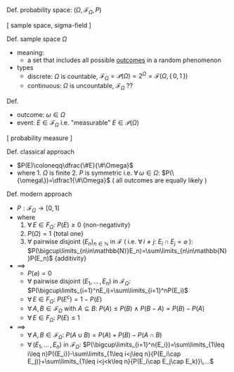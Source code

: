 
Def. probability space: $(\Omega,\,\mathcal{F}_\Omega,\,P)$


\[ sample space, sigma-field ]

Def. sample space $\Omega$
- meaning:
	- a set that includes all possible <u>outcomes</u> in a random phenomenon
- types
	- discrete:   $\Omega$ is countable,   $\mathcal{F}_\Omega=\mathcal{P}(\Omega)=2^{\Omega}=\mathcal{F}(\Omega,\,\{\,0,\,1\,\})$
	- continuous: $\Omega$ is uncountable, $\mathcal{F}_\Omega$ ??

Def.
- outcome:  $\omega\in\Omega$
- event:    $E\in\mathcal{F}_\Omega$  i.e. "measurable" $E\in\mathcal{P}(\Omega)$


\[ probability measure ]

Def. classical approach
- $P(E)\coloneqq\dfrac{\#E}{\#\Omega}$
- where 1. $\Omega$ is finite
        2. $P$ is symmetric  i.e. $\forall\,\omega\in\Omega$: $P(\{\omega\})=\dfrac1{\#\Omega}$
           ( all outcomes are equally likely )

Def. modern approach
- $P:\mathcal{F}_\Omega\to[0,\,1]$
- where
	1. $\forall\,E\in{F}_\Omega$: $P(E)\geq 0$   {non-negativity}
	2. $P(\Omega)=1$             {total one}
	3. $\forall$ pairwise disjoint $(E_n)_{n\in\mathbb{N}}$ in $\mathcal{F}$
	          ( i.e. $\forall\,i\neq j$: $E_i\cap E_j=\varnothing$ ):
	          $P(\bigcup\limits_{n\in\mathbb{N}}E_n)=\sum\limits_{n\in\mathbb{N}}P(E_n)$           {additivity}
- $\implies$
	- $P(\varnothing)=0$
	- $\forall$ pairwise disjoint $(E_1,\,...\,,E_n)$ in $\mathcal{F}_\Omega$:  $P(\bigcup\limits_{i=1}^nE_i)=\sum\limits_{i=1}^nP(E_i)$
	- $\forall\,E\in{F}_\Omega$:  $P(E^c)=1-P(E)$
	- $\forall\,A,\,B\in\mathcal{F}_\Omega$ with $A\subseteq B$:  $P(A)\leq P(B)$  $\land$  $P(B-A)=P(B)-P(A)$
	- $\forall\,E\in{F}_\Omega$:  $P(E)\leq1$
- $\implies$
	- $\forall\,A,\,B\in\mathcal{F}_\Omega$:  $P(A\cup B)=P(A)+P(B)-P(A\cap B)$
	- $\forall\,(E_1,\,...\,,E_n)$ in $\mathcal{F}_\Omega$:  $P(\bigcup\limits_{i=1}^n{E_i})=\sum\limits_{1\leq i\leq n}P({E_i})-\sum\limits_{1\leq i<j\leq n}{P(E_i\cap E_j)}+\sum\limits_{1\leq i<j<k\leq n}{P(E_i\cap E_j\cap E_k)}\,...$